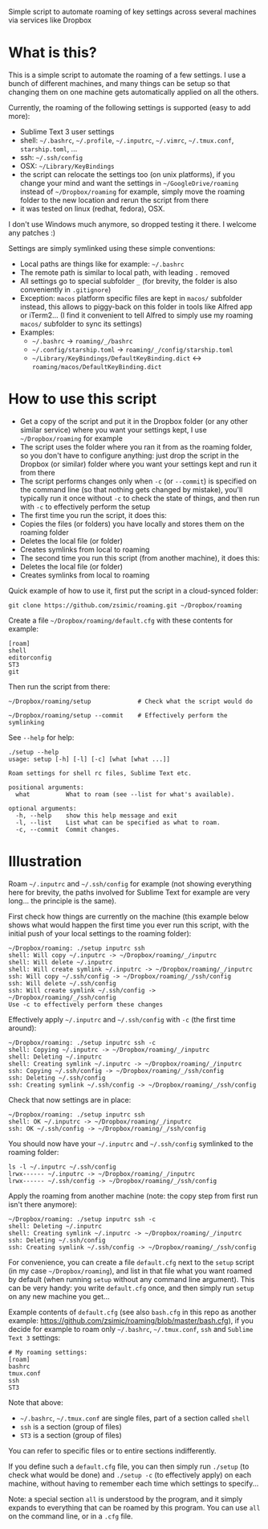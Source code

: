 Simple script to automate roaming of key settings across several machines via services like Dropbox

What is this?
=============

This is a simple script to automate the roaming of a few settings.
I use a bunch of different machines, and many things can be setup so that changing them on one machine
gets automatically applied on all the others.

Currently, the roaming of the following settings is supported (easy to add more):

- Sublime Text 3 user settings
- shell: `~/.bashrc`, `~/.profile`, `~/.inputrc`, `~/.vimrc`, `~/.tmux.conf`, `starship.toml`, ...
- ssh: `~/.ssh/config`
- OSX: `~/Library/KeyBindings`
- the script can relocate the settings too (on unix platforms), if you change your mind and want
  the settings in `~/GoogleDrive/roaming` instead of `~/Dropbox/roaming` for example,
  simply move the roaming folder to the new location and rerun the script from there
- it was tested on linux (redhat, fedora), OSX.

I don't use Windows much anymore, so dropped testing it there. I welcome any patches :)

Settings are simply symlinked using these simple conventions:
- Local paths are things like for example: `~/.bashrc`
- The remote path is similar to local path, with leading `.` removed
- All settings go to special subfolder `_`
  (for brevity, the folder is also conveniently in `.gitignore`)
- Exception: `macos` platform specific files are kept in `macos/` subfolder instead,
  this allows to piggy-back on this folder in tools like Alfred app or iTerm2...
  (I find it convenient to tell Alfred to simply use my roaming `macos/` subfolder to sync its settings)
- Examples:
    - `~/.bashrc` -> `roaming/_/bashrc`
    - `~/.config/starship.toml` -> `roaming/_/config/starship.toml`
    - `~/Library/KeyBindings/DefaultKeyBinding.dict` <-> `roaming/macos/DefaultKeyBinding.dict`

How to use this script
======================

- Get a copy of the script and put it in the Dropbox folder (or any other similar service)
  where you want your settings kept, I use `~/Dropbox/roaming` for example
- The script uses the folder where you ran it from as the roaming folder,
  so you don't have to configure anything: just drop the script in the Dropbox (or similar)
  folder where you want your settings kept and run it from there
- The script performs changes only when `-c` (or `--commit`) is specified on the command line
  (so that nothing gets changed by mistake),
  you'll typically run it once without `-c` to check the state of things,
  and then run with `-c` to effectively perform the setup
- The first time you run the script, it does this:
 - Copies the files (or folders) you have locally and stores them on the roaming folder
 - Deletes the local file (or folder)
 - Creates symlinks from local to roaming
- The second time you run this script (from another machine), it does this:
 - Deletes the local file (or folder)
 - Creates symlinks from local to roaming

Quick example of how to use it, first put the script in a cloud-synced folder:

    git clone https://github.com/zsimic/roaming.git ~/Dropbox/roaming

Create a file `~/Dropbox/roaming/default.cfg` with these contents for example:

    [roam]
    shell
    editorconfig
    ST3
    git

Then run the script from there:

    ~/Dropbox/roaming/setup             # Check what the script would do

    ~/Dropbox/roaming/setup --commit    # Effectively perform the symlinking

See `--help` for help:

    ./setup --help
    usage: setup [-h] [-l] [-c] [what [what ...]]

    Roam settings for shell rc files, Sublime Text etc.

    positional arguments:
      what          What to roam (see --list for what's available).

    optional arguments:
      -h, --help    show this help message and exit
      -l, --list    List what can be specified as what to roam.
      -c, --commit  Commit changes.


Illustration
============

Roam `~/.inputrc` and `~/.ssh/config` for example
(not showing everything here for brevity,
the paths involved for Sublime Text for example are very long... the principle is the same).

First check how things are currently on the machine
(this example below shows what would happen the first time you ever run this script,
with the initial push of your local settings to the roaming folder):

    ~/Dropbox/roaming: ./setup inputrc ssh
    shell: Will copy ~/.inputrc -> ~/Dropbox/roaming/_/inputrc
    shell: Will delete ~/.inputrc
    shell: Will create symlink ~/.inputrc -> ~/Dropbox/roaming/_/inputrc
    ssh: Will copy ~/.ssh/config -> ~/Dropbox/roaming/_/ssh/config
    ssh: Will delete ~/.ssh/config
    ssh: Will create symlink ~/.ssh/config -> ~/Dropbox/roaming/_/ssh/config
    Use -c to effectively perform these changes

Effectively apply `~/.inputrc` and `~/.ssh/config` with `-c` (the first time around):

    ~/Dropbox/roaming: ./setup inputrc ssh -c
    shell: Copying ~/.inputrc -> ~/Dropbox/roaming/_/inputrc
    shell: Deleting ~/.inputrc
    shell: Creating symlink ~/.inputrc -> ~/Dropbox/roaming/_/inputrc
    ssh: Copying ~/.ssh/config -> ~/Dropbox/roaming/_/ssh/config
    ssh: Deleting ~/.ssh/config
    ssh: Creating symlink ~/.ssh/config -> ~/Dropbox/roaming/_/ssh/config

Check that now settings are in place:

    ~/Dropbox/roaming: ./setup inputrc ssh
    shell: OK ~/.inputrc -> ~/Dropbox/roaming/_/inputrc
    ssh: OK ~/.ssh/config -> ~/Dropbox/roaming/_/ssh/config

You should now have your `~/.inputrc` and `~/.ssh/config` symlinked to the roaming folder:

    ls -l ~/.inputrc ~/.ssh/config
    lrwx------ ~/.inputrc -> ~/Dropbox/roaming/_/inputrc
    lrwx------ ~/.ssh/config -> ~/Dropbox/roaming/_/ssh/config


Apply the roaming from another machine (note: the copy step from first run isn't there anymore):

    ~/Dropbox/roaming: ./setup inputrc ssh -c
    shell: Deleting ~/.inputrc
    shell: Creating symlink ~/.inputrc -> ~/Dropbox/roaming/_/inputrc
    ssh: Deleting ~/.ssh/config
    ssh: Creating symlink ~/.ssh/config -> ~/Dropbox/roaming/_/ssh/config

For convenience, you can create a file `default.cfg` next to the `setup` script (in my case `~/Dropbox/roaming`),
and list in that file what you want roamed by default (when running `setup` without any command line argument).
This can be very handy: you write `default.cfg` once, and then simply run `setup` on any new machine you get...

Example contents of `default.cfg` (see also `bash.cfg` in this repo as another example: https://github.com/zsimic/roaming/blob/master/bash.cfg),
if you decide for example to roam only `~/.bashrc`, `~/.tmux.conf`, `ssh` and `Sublime Text 3` settings:

    # My roaming settings:
    [roam]
    bashrc
    tmux.conf
    ssh
    ST3

Note that above:
- `~/.bashrc`, `~/.tmux.conf` are single files, part of a section called `shell`
- `ssh` is a section (group of files)
- `ST3` is a section (group of files)

You can refer to specific files or to entire sections indifferently.

If you define such a `default.cfg` file, you can then simply run `./setup` (to check what would be done)
and `./setup -c` (to effectively apply) on each machine, without having to remember each time which settings to specify...

Note: a special section `all` is understood by the program, and it simply expands to everything that can be roamed by this program.
You can use `all` on the command line, or in a `.cfg` file.
